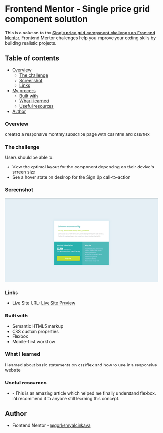 # Frontend Mentor - Single price grid component solution

This is a solution to the [Single price grid component challenge on Frontend Mentor](https://www.frontendmentor.io/challenges/single-price-grid-component-5ce41129d0ff452fec5abbbc). Frontend Mentor challenges help you improve your coding skills by building realistic projects. 

## Table of contents

- [Overview](#overview)
  - [The challenge](#the-challenge)
  - [Screenshot](#screenshot)
  - [Links](#links)
- [My process](#my-process)
  - [Built with](#built-with)
  - [What I learned](#what-i-learned)
  - [Useful resources](#useful-resources)
- [Author](#author)

### Overview
created a responsive monthly subscribe page with css html and css/flex

### The challenge

Users should be able to:

- View the optimal layout for the component depending on their device's screen size
- See a hover state on desktop for the Sign Up call-to-action

### Screenshot
![](./screenshot.png)


### Links


- Live Site URL: [Live Site Preview](https://gorkemyalcinkaya.github.io/single-price-grid-component-master/)

### Built with

- Semantic HTML5 markup
- CSS custom properties
- Flexbox
- Mobile-first workflow


### What I learned
I learned about basic statements on css/flex and how to use in a responsive website


### Useful resources

- [](https://developer.mozilla.org/en-US/docs/Web/CSS/CSS_Flexible_Box_Layout/Basic_Concepts_of_Flexbox) - This is an amazing article which helped me finally understand flexbox. I'd recommend it to anyone still learning this concept.



## Author

- Frontend Mentor - [@gorkemyalcinkaya](https://www.frontendmentor.io/profile/gorkemyalcinkaya)


